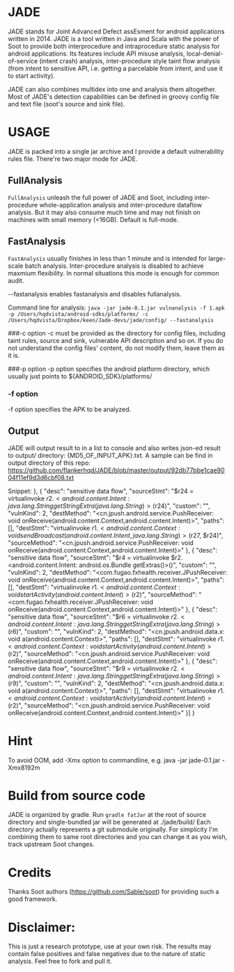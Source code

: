 # JADE
JADE stands for Joint Advanced Defect assEsment for android applications written in 2014. JADE is a tool written in Java and Scala with the power of Soot to provide 
both interprocedure and intraprocedure static analysis for android applications. Its features include API misuse analysis, local-denial-of-service
(intent crash) analysis, inter-procedure style taint flow analysis (from intent to sensitive API, i.e. getting a parcelable from intent, and
use it to start activity).

JADE can also combines multidex into one and analysis them altogether. Most of JADE's detection capabilities can be defined in groovy config file and text file (soot's source and sink file).

# USAGE
JADE is packed into a single jar archive and I provide a default vulnerability rules file. There're two major mode for JADE.

## FullAnalysis
`FullAnalysis` unleash the full power of JADE and Soot, including inter-procedure whole-application analysis and inter-procedure dataflow analysis.
But it may also consume much time and may not finish on machines with small memory (<16GB). Default is full-mode.
## FastAnalysis
`FastAnalysis` usually finishes in less than 1 minute and is intended for large-scale batch analysis. Inter-procedure analysis is disabled
to achieve maxmium flexibility. In normal situations this mode is enough for common audit.

--fastanalysis enables fastanalysis and disables fullanalysis.

Command line for analysis:
`java -jar jade-0.1.jar vulnanalysis -f 1.apk -p /Users/hqdvista/android-sdks/platforms/ -c /Users/hqdvista/Dropbox/keen/Jade-devs/jade/config/ --fastanalysis`

###-c option
-c must be provided as the directory for config files, including taint rules, source and sink, vulnerable API description and so on. If you do
not understand the config files' content, do not modify them, leave them as it is.

###-p option
-p option specifies the android platform directory, which usually just points to ${ANDROID_SDK}/platforms/

### -f option
-f option specifies the APK to be analyzed.

## Output
JADE will output result to in a list to console and also writes json-ed result to output/ directory: {MD5_OF_INPUT_APK}.txt. A sample can be 
find in output directory of this repo: https://github.com/flankerhqd/JADE/blob/master/output/92db77bbe1cae9004f11ef9d3d6cbf08.txt

Snippet:
    }, {
      "desc": "sensitive data flow",
      "sourceStmt": "$r24 = virtualinvoke $r2.<android.content.Intent: java.lang.String getStringExtra(java.lang.String)>($r24)",
      "custom": "",
      "vulnKind": 2,
      "destMethod": "<cn.jpush.android.service.PushReceiver: void onReceive(android.content.Context,android.content.Intent)>",
      "paths": [],
      "destStmt": "virtualinvoke $r1.<android.content.Context: void sendBroadcast(android.content.Intent,java.lang.String)>($r27, $r24)",
      "sourceMethod": "<cn.jpush.android.service.PushReceiver: void onReceive(android.content.Context,android.content.Intent)>"
    }, {
      "desc": "sensitive data flow",
      "sourceStmt": "$r4 = virtualinvoke $r2.<android.content.Intent: android.os.Bundle getExtras()>()",
      "custom": "",
      "vulnKind": 2,
      "destMethod": "<com.fugao.fxhealth.receiver.JPushReceiver: void onReceive(android.content.Context,android.content.Intent)>",
      "paths": [],
      "destStmt": "virtualinvoke $r1.<android.content.Context: void startActivity(android.content.Intent)>($r2)",
      "sourceMethod": "<com.fugao.fxhealth.receiver.JPushReceiver: void onReceive(android.content.Context,android.content.Intent)>"
    }, {
      "desc": "sensitive data flow",
      "sourceStmt": "$r6 = virtualinvoke $r2.<android.content.Intent: java.lang.String getStringExtra(java.lang.String)>($r6)",
      "custom": "",
      "vulnKind": 2,
      "destMethod": "<cn.jpush.android.data.x: void a(android.content.Context)>",
      "paths": [],
      "destStmt": "virtualinvoke $r1.<android.content.Context: void startActivity(android.content.Intent)>($r2)",
      "sourceMethod": "<cn.jpush.android.service.PushReceiver: void onReceive(android.content.Context,android.content.Intent)>"
    }, {
      "desc": "sensitive data flow",
      "sourceStmt": "$r9 = virtualinvoke $r2.<android.content.Intent: java.lang.String getStringExtra(java.lang.String)>($r9)",
      "custom": "",
      "vulnKind": 2,
      "destMethod": "<cn.jpush.android.data.x: void a(android.content.Context)>",
      "paths": [],
      "destStmt": "virtualinvoke $r1.<android.content.Context: void startActivity(android.content.Intent)>($r2)",
      "sourceMethod": "<cn.jpush.android.service.PushReceiver: void onReceive(android.content.Context,android.content.Intent)>"
    }]
  }
# Hint
To avoid OOM, add -Xmx option to commandline, e.g. java -jar jade-0.1.jar -Xmx8192m

# Build from source code

JADE is organized by gradle. Run `gradle fatJar` at the root of source directory and single-bundled jar will be generated at ./jade/build/
Each directory actually represents a git submodule originally. For simplicity I'm combining them to same root directories and you can change it 
as you wish, track upstream Soot changes.

# Credits
Thanks Soot authors (https://github.com/Sable/soot) for providing such a good framework.

# Disclaimer:
This is just a research prototype, use at your own risk. The results may contain false positives and false negatives due to the nature of static
analysis. Feel free to fork and pull it.
